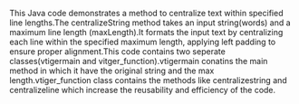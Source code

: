 This Java code demonstrates a method to centralize text within specified line lengths.The centralizeString method takes an input string(words) and a maximum line length (maxLength).It formats the input text by centralizing each line within the specified maximum length, applying left padding to ensure proper alignment.This code contains two seperate classes(vtigermain and vitger_function).vtigermain conatins the main method in which it have the original string and the max length.vtiger_function class contains the methods like centralizestring and centralizeline which increase the reusability and efficiency of the code.
